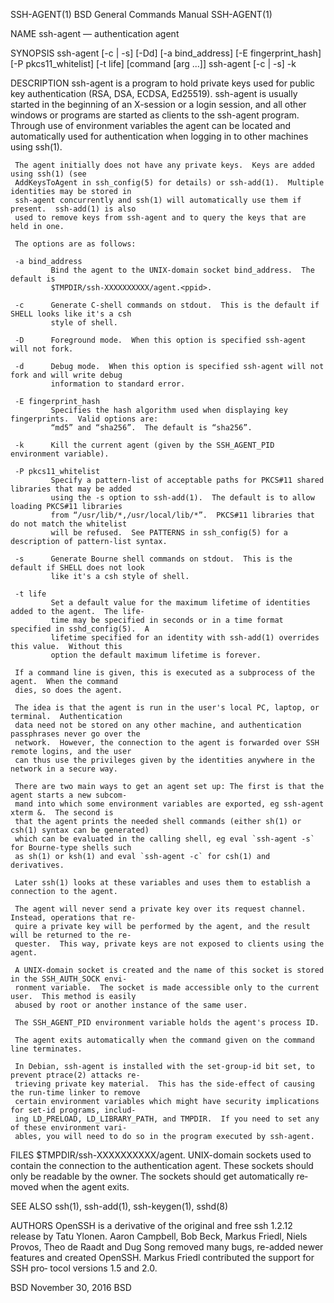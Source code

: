 SSH-AGENT(1)                          BSD General Commands Manual                         SSH-AGENT(1)

NAME
     ssh-agent — authentication agent

SYNOPSIS
     ssh-agent [-c | -s] [-Dd] [-a bind_address] [-E fingerprint_hash] [-P pkcs11_whitelist] [-t life]
               [command [arg ...]]
     ssh-agent [-c | -s] -k

DESCRIPTION
     ssh-agent is a program to hold private keys used for public key authentication (RSA, DSA, ECDSA,
     Ed25519).  ssh-agent is usually started in the beginning of an X-session or a login session, and
     all other windows or programs are started as clients to the ssh-agent program.  Through use of
     environment variables the agent can be located and automatically used for authentication when
     logging in to other machines using ssh(1).

     The agent initially does not have any private keys.  Keys are added using ssh(1) (see
     AddKeysToAgent in ssh_config(5) for details) or ssh-add(1).  Multiple identities may be stored in
     ssh-agent concurrently and ssh(1) will automatically use them if present.  ssh-add(1) is also
     used to remove keys from ssh-agent and to query the keys that are held in one.

     The options are as follows:

     -a bind_address
             Bind the agent to the UNIX-domain socket bind_address.  The default is
             $TMPDIR/ssh-XXXXXXXXXX/agent.<ppid>.

     -c      Generate C-shell commands on stdout.  This is the default if SHELL looks like it's a csh
             style of shell.

     -D      Foreground mode.  When this option is specified ssh-agent will not fork.

     -d      Debug mode.  When this option is specified ssh-agent will not fork and will write debug
             information to standard error.

     -E fingerprint_hash
             Specifies the hash algorithm used when displaying key fingerprints.  Valid options are:
             “md5” and “sha256”.  The default is “sha256”.

     -k      Kill the current agent (given by the SSH_AGENT_PID environment variable).

     -P pkcs11_whitelist
             Specify a pattern-list of acceptable paths for PKCS#11 shared libraries that may be added
             using the -s option to ssh-add(1).  The default is to allow loading PKCS#11 libraries
             from “/usr/lib/*,/usr/local/lib/*”.  PKCS#11 libraries that do not match the whitelist
             will be refused.  See PATTERNS in ssh_config(5) for a description of pattern-list syntax.

     -s      Generate Bourne shell commands on stdout.  This is the default if SHELL does not look
             like it's a csh style of shell.

     -t life
             Set a default value for the maximum lifetime of identities added to the agent.  The life‐
             time may be specified in seconds or in a time format specified in sshd_config(5).  A
             lifetime specified for an identity with ssh-add(1) overrides this value.  Without this
             option the default maximum lifetime is forever.

     If a command line is given, this is executed as a subprocess of the agent.  When the command
     dies, so does the agent.

     The idea is that the agent is run in the user's local PC, laptop, or terminal.  Authentication
     data need not be stored on any other machine, and authentication passphrases never go over the
     network.  However, the connection to the agent is forwarded over SSH remote logins, and the user
     can thus use the privileges given by the identities anywhere in the network in a secure way.

     There are two main ways to get an agent set up: The first is that the agent starts a new subcom‐
     mand into which some environment variables are exported, eg ssh-agent xterm &.  The second is
     that the agent prints the needed shell commands (either sh(1) or csh(1) syntax can be generated)
     which can be evaluated in the calling shell, eg eval `ssh-agent -s` for Bourne-type shells such
     as sh(1) or ksh(1) and eval `ssh-agent -c` for csh(1) and derivatives.

     Later ssh(1) looks at these variables and uses them to establish a connection to the agent.

     The agent will never send a private key over its request channel.  Instead, operations that re‐
     quire a private key will be performed by the agent, and the result will be returned to the re‐
     quester.  This way, private keys are not exposed to clients using the agent.

     A UNIX-domain socket is created and the name of this socket is stored in the SSH_AUTH_SOCK envi‐
     ronment variable.  The socket is made accessible only to the current user.  This method is easily
     abused by root or another instance of the same user.

     The SSH_AGENT_PID environment variable holds the agent's process ID.

     The agent exits automatically when the command given on the command line terminates.

     In Debian, ssh-agent is installed with the set-group-id bit set, to prevent ptrace(2) attacks re‐
     trieving private key material.  This has the side-effect of causing the run-time linker to remove
     certain environment variables which might have security implications for set-id programs, includ‐
     ing LD_PRELOAD, LD_LIBRARY_PATH, and TMPDIR.  If you need to set any of these environment vari‐
     ables, you will need to do so in the program executed by ssh-agent.

FILES
     $TMPDIR/ssh-XXXXXXXXXX/agent.<ppid>
             UNIX-domain sockets used to contain the connection to the authentication agent.  These
             sockets should only be readable by the owner.  The sockets should get automatically re‐
             moved when the agent exits.

SEE ALSO
     ssh(1), ssh-add(1), ssh-keygen(1), sshd(8)

AUTHORS
     OpenSSH is a derivative of the original and free ssh 1.2.12 release by Tatu Ylonen.  Aaron
     Campbell, Bob Beck, Markus Friedl, Niels Provos, Theo de Raadt and Dug Song removed many bugs,
     re-added newer features and created OpenSSH.  Markus Friedl contributed the support for SSH pro‐
     tocol versions 1.5 and 2.0.

BSD                                        November 30, 2016                                       BSD
